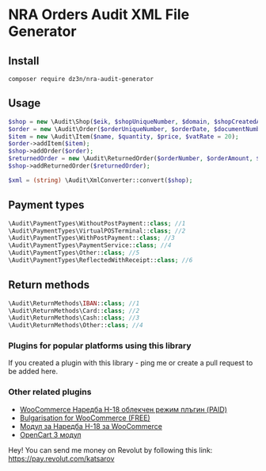 # NRA Orders Audit XML File Generator

## Install
`composer require dz3n/nra-audit-generator`

## Usage
```php
$shop = new \Audit\Shop($eik, $shopUniqueNumber, $domain, $shopCreatedAt, $isMarketplace, $yearOfOdit, $monthOfOdit);
$order = new \Audit\Order($orderUniqueNumber, $orderDate, $documentNumber, $documentDate, $totalDiscount, $paymentType, $items, $virtualPosNumber, $transactionNumber, $paymentProcessrIdentifier);
$item = new \Audit\Item($name, $quantity, $price, $vatRate = 20);
$order->addItem($item);
$shop->addOrder($order);
$returnedOrder = new \Audit\ReturnedOrder($orderNumber, $orderAmount, $orderDate, $returnMethod);
$shop->addReturnedOrder($returnedOrder);

$xml = (string) \Audit\XmlConverter::convert($shop);
```
## Payment types
```php
\Audit\PaymentTypes\WithoutPostPayment::class; //1
\Audit\PaymentTypes\VirtualPOSTerminal::class; //2
\Audit\PaymentTypes\WithPostPayment::class; //3
\Audit\PaymentTypes\PaymentService::class; //4
\Audit\PaymentTypes\Other::class; //5
\Audit\PaymentTypes\ReflectedWithReceipt::class; //6
```

## Return methods
```php
\Audit\ReturnMethods\IBAN::class; //1
\Audit\ReturnMethods\Card::class; //2
\Audit\ReturnMethods\Cash::class; //3
\Audit\ReturnMethods\Other::class; //4
```
### Plugins for popular platforms using this library
If you created a plugin with this library - ping me or create a pull request to be added here.

### Other related plugins
  * [WooCommerce Наредба Н-18 облекчен режим плъгин (PAID)](https://mreja.net/produkt/woocommerce-наредба-н-18-облекчен-режим-плъгин/)
  * [Bulgarisation for WooCommerce (FREE)](https://bg.wordpress.org/plugins/bulgarisation-for-woocommerce/)
  * [Модул за Наредба Н-18 за WooCommerce](https://webtitan.bg/produkt/modul-za-naredba-n18-woocommerce/)
  * [OpenCart 3 модул](https://github.com/escapeboy/nra-opencart)

Hey! You can send me money on Revolut by following this link:
https://pay.revolut.com/katsarov
